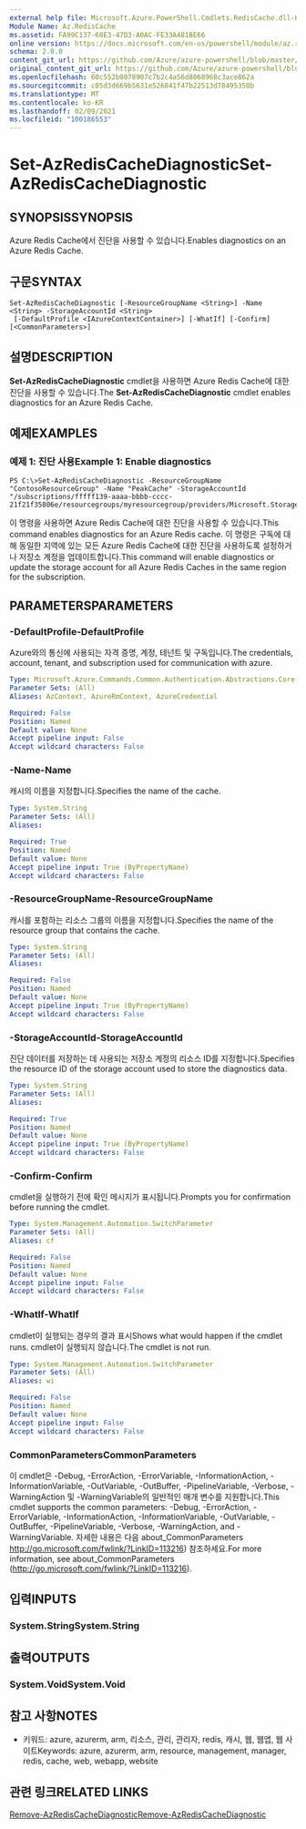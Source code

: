 ```yaml
---
external help file: Microsoft.Azure.PowerShell.Cmdlets.RedisCache.dll-Help.xml
Module Name: Az.RedisCache
ms.assetid: FA99C137-68E3-47D3-A0AC-FE33A481BE66
online version: https://docs.microsoft.com/en-us/powershell/module/az.rediscache/set-azrediscachediagnostic
schema: 2.0.0
content_git_url: https://github.com/Azure/azure-powershell/blob/master/src/RedisCache/RedisCache/help/Set-AzRedisCacheDiagnostic.md
original_content_git_url: https://github.com/Azure/azure-powershell/blob/master/src/RedisCache/RedisCache/help/Set-AzRedisCacheDiagnostic.md
ms.openlocfilehash: 60c552b0878907c7b2c4a56d8068968c3ace862a
ms.sourcegitcommit: c05d3d669b5631e526841f47b22513d78495350b
ms.translationtype: MT
ms.contentlocale: ko-KR
ms.lasthandoff: 02/09/2021
ms.locfileid: "100186553"
---
```

# <span data-ttu-id="1dcb0-101">Set-AzRedisCacheDiagnostic</span><span class="sxs-lookup"><span data-stu-id="1dcb0-101">Set-AzRedisCacheDiagnostic</span></span>

## <span data-ttu-id="1dcb0-102">SYNOPSIS</span><span class="sxs-lookup"><span data-stu-id="1dcb0-102">SYNOPSIS</span></span>
<span data-ttu-id="1dcb0-103">Azure Redis Cache에서 진단을 사용할 수 있습니다.</span><span class="sxs-lookup"><span data-stu-id="1dcb0-103">Enables diagnostics on an Azure Redis Cache.</span></span>

## <span data-ttu-id="1dcb0-104">구문</span><span class="sxs-lookup"><span data-stu-id="1dcb0-104">SYNTAX</span></span>

```
Set-AzRedisCacheDiagnostic [-ResourceGroupName <String>] -Name <String> -StorageAccountId <String>
 [-DefaultProfile <IAzureContextContainer>] [-WhatIf] [-Confirm] [<CommonParameters>]
```

## <span data-ttu-id="1dcb0-105">설명</span><span class="sxs-lookup"><span data-stu-id="1dcb0-105">DESCRIPTION</span></span>
<span data-ttu-id="1dcb0-106">**Set-AzRedisCacheDiagnostic** cmdlet을 사용하면 Azure Redis Cache에 대한 진단을 사용할 수 있습니다.</span><span class="sxs-lookup"><span data-stu-id="1dcb0-106">The **Set-AzRedisCacheDiagnostic** cmdlet enables diagnostics for an Azure Redis Cache.</span></span>

## <span data-ttu-id="1dcb0-107">예제</span><span class="sxs-lookup"><span data-stu-id="1dcb0-107">EXAMPLES</span></span>

### <span data-ttu-id="1dcb0-108">예제 1: 진단 사용</span><span class="sxs-lookup"><span data-stu-id="1dcb0-108">Example 1: Enable diagnostics</span></span>
```
PS C:\>Set-AzRedisCacheDiagnostic -ResourceGroupName "ContosoResourceGroup" -Name "PeakCache" -StorageAccountId "/subscriptions/fffff139-aaaa-bbbb-cccc-21f21f35806e/resourcegroups/myresourcegroup/providers/Microsoft.Storage/storageAccounts/mystorageaccount"
```

<span data-ttu-id="1dcb0-109">이 명령을 사용하면 Azure Redis Cache에 대한 진단을 사용할 수 있습니다.</span><span class="sxs-lookup"><span data-stu-id="1dcb0-109">This command enables diagnostics for an Azure Redis cache.</span></span>
<span data-ttu-id="1dcb0-110">이 명령은 구독에 대해 동일한 지역에 있는 모든 Azure Redis Cache에 대한 진단을 사용하도록 설정하거나 저장소 계정을 업데이트합니다.</span><span class="sxs-lookup"><span data-stu-id="1dcb0-110">This command will enable diagnostics or update the storage account for all Azure Redis Caches in the same region for the subscription.</span></span>

## <span data-ttu-id="1dcb0-111">PARAMETERS</span><span class="sxs-lookup"><span data-stu-id="1dcb0-111">PARAMETERS</span></span>

### <span data-ttu-id="1dcb0-112">-DefaultProfile</span><span class="sxs-lookup"><span data-stu-id="1dcb0-112">-DefaultProfile</span></span>
<span data-ttu-id="1dcb0-113">Azure와의 통신에 사용되는 자격 증명, 계정, 테넌트 및 구독입니다.</span><span class="sxs-lookup"><span data-stu-id="1dcb0-113">The credentials, account, tenant, and subscription used for communication with azure.</span></span>

```yaml
Type: Microsoft.Azure.Commands.Common.Authentication.Abstractions.Core.IAzureContextContainer
Parameter Sets: (All)
Aliases: AzContext, AzureRmContext, AzureCredential

Required: False
Position: Named
Default value: None
Accept pipeline input: False
Accept wildcard characters: False
```

### <span data-ttu-id="1dcb0-114">-Name</span><span class="sxs-lookup"><span data-stu-id="1dcb0-114">-Name</span></span>
<span data-ttu-id="1dcb0-115">캐시의 이름을 지정합니다.</span><span class="sxs-lookup"><span data-stu-id="1dcb0-115">Specifies the name of the cache.</span></span>

```yaml
Type: System.String
Parameter Sets: (All)
Aliases:

Required: True
Position: Named
Default value: None
Accept pipeline input: True (ByPropertyName)
Accept wildcard characters: False
```

### <span data-ttu-id="1dcb0-116">-ResourceGroupName</span><span class="sxs-lookup"><span data-stu-id="1dcb0-116">-ResourceGroupName</span></span>
<span data-ttu-id="1dcb0-117">캐시를 포함하는 리소스 그룹의 이름을 지정합니다.</span><span class="sxs-lookup"><span data-stu-id="1dcb0-117">Specifies the name of the resource group that contains the cache.</span></span>

```yaml
Type: System.String
Parameter Sets: (All)
Aliases:

Required: False
Position: Named
Default value: None
Accept pipeline input: True (ByPropertyName)
Accept wildcard characters: False
```

### <span data-ttu-id="1dcb0-118">-StorageAccountId</span><span class="sxs-lookup"><span data-stu-id="1dcb0-118">-StorageAccountId</span></span>
<span data-ttu-id="1dcb0-119">진단 데이터를 저장하는 데 사용되는 저장소 계정의 리소스 ID를 지정합니다.</span><span class="sxs-lookup"><span data-stu-id="1dcb0-119">Specifies the resource ID of the storage account used to store the diagnostics data.</span></span>

```yaml
Type: System.String
Parameter Sets: (All)
Aliases:

Required: True
Position: Named
Default value: None
Accept pipeline input: True (ByPropertyName)
Accept wildcard characters: False
```

### <span data-ttu-id="1dcb0-120">-Confirm</span><span class="sxs-lookup"><span data-stu-id="1dcb0-120">-Confirm</span></span>
<span data-ttu-id="1dcb0-121">cmdlet을 실행하기 전에 확인 메시지가 표시됩니다.</span><span class="sxs-lookup"><span data-stu-id="1dcb0-121">Prompts you for confirmation before running the cmdlet.</span></span>

```yaml
Type: System.Management.Automation.SwitchParameter
Parameter Sets: (All)
Aliases: cf

Required: False
Position: Named
Default value: None
Accept pipeline input: False
Accept wildcard characters: False
```

### <span data-ttu-id="1dcb0-122">-WhatIf</span><span class="sxs-lookup"><span data-stu-id="1dcb0-122">-WhatIf</span></span>
<span data-ttu-id="1dcb0-123">cmdlet이 실행되는 경우의 결과 표시</span><span class="sxs-lookup"><span data-stu-id="1dcb0-123">Shows what would happen if the cmdlet runs.</span></span> <span data-ttu-id="1dcb0-124">cmdlet이 실행되지 않습니다.</span><span class="sxs-lookup"><span data-stu-id="1dcb0-124">The cmdlet is not run.</span></span>

```yaml
Type: System.Management.Automation.SwitchParameter
Parameter Sets: (All)
Aliases: wi

Required: False
Position: Named
Default value: None
Accept pipeline input: False
Accept wildcard characters: False
```

### <span data-ttu-id="1dcb0-125">CommonParameters</span><span class="sxs-lookup"><span data-stu-id="1dcb0-125">CommonParameters</span></span>
<span data-ttu-id="1dcb0-126">이 cmdlet은 -Debug, -ErrorAction, -ErrorVariable, -InformationAction, -InformationVariable, -OutVariable, -OutBuffer, -PipelineVariable, -Verbose, -WarningAction 및 -WarningVariable의 일반적인 매개 변수를 지원합니다.</span><span class="sxs-lookup"><span data-stu-id="1dcb0-126">This cmdlet supports the common parameters: -Debug, -ErrorAction, -ErrorVariable, -InformationAction, -InformationVariable, -OutVariable, -OutBuffer, -PipelineVariable, -Verbose, -WarningAction, and -WarningVariable.</span></span> <span data-ttu-id="1dcb0-127">자세한 내용은 다음 about_CommonParameters http://go.microsoft.com/fwlink/?LinkID=113216) 참조하세요.</span><span class="sxs-lookup"><span data-stu-id="1dcb0-127">For more information, see about_CommonParameters (http://go.microsoft.com/fwlink/?LinkID=113216).</span></span>

## <span data-ttu-id="1dcb0-128">입력</span><span class="sxs-lookup"><span data-stu-id="1dcb0-128">INPUTS</span></span>

### <span data-ttu-id="1dcb0-129">System.String</span><span class="sxs-lookup"><span data-stu-id="1dcb0-129">System.String</span></span>

## <span data-ttu-id="1dcb0-130">출력</span><span class="sxs-lookup"><span data-stu-id="1dcb0-130">OUTPUTS</span></span>

### <span data-ttu-id="1dcb0-131">System.Void</span><span class="sxs-lookup"><span data-stu-id="1dcb0-131">System.Void</span></span>

## <span data-ttu-id="1dcb0-132">참고 사항</span><span class="sxs-lookup"><span data-stu-id="1dcb0-132">NOTES</span></span>
* <span data-ttu-id="1dcb0-133">키워드: azure, azurerm, arm, 리소스, 관리, 관리자, redis, 캐시, 웹, 웹앱, 웹 사이트</span><span class="sxs-lookup"><span data-stu-id="1dcb0-133">Keywords: azure, azurerm, arm, resource, management, manager, redis, cache, web, webapp, website</span></span>

## <span data-ttu-id="1dcb0-134">관련 링크</span><span class="sxs-lookup"><span data-stu-id="1dcb0-134">RELATED LINKS</span></span>

[<span data-ttu-id="1dcb0-135">Remove-AzRedisCacheDiagnostic</span><span class="sxs-lookup"><span data-stu-id="1dcb0-135">Remove-AzRedisCacheDiagnostic</span></span>](./Remove-AzRedisCacheDiagnostic.md)


